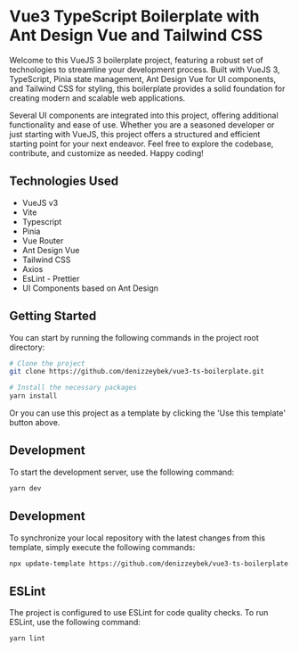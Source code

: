# Vue3 TypeScript Boilerplate with Ant Design Vue and Tailwind CSS

Welcome to this VueJS 3 boilerplate project, featuring a robust set of technologies to streamline your development process. Built with VueJS 3, TypeScript, Pinia state management, Ant Design Vue for UI components, and Tailwind CSS for styling, this boilerplate provides a solid foundation for creating modern and scalable web applications.

Several UI components are integrated into this project, offering additional functionality and ease of use. Whether you are a seasoned developer or just starting with VueJS, this project offers a structured and efficient starting point for your next endeavor. Feel free to explore the codebase, contribute, and customize as needed. Happy coding!

## Technologies Used

- VueJS v3
- Vite
- Typescript
- Pinia
- Vue Router
- Ant Design Vue
- Tailwind CSS
- Axios
- EsLint - Prettier
- UI Components based on Ant Design

## Getting Started

You can start by running the following commands in the project root directory:

```bash
# Clone the project
git clone https://github.com/denizzeybek/vue3-ts-boilerplate.git

# Install the necessary packages
yarn install
```

Or you can use this project as a template by clicking the 'Use this template' button above.

## Development

To start the development server, use the following command:

```bash
yarn dev
```

## Development

To synchronize your local repository with the latest changes from this template, simply execute the following commands:

```bash
npx update-template https://github.com/denizzeybek/vue3-ts-boilerplate.git
```


## ESLint

The project is configured to use ESLint for code quality checks. To run ESLint, use the following command:

```bash
yarn lint
```
